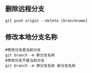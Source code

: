 ## 删除远程分支

```git
git push origin --delete [branchname]
```

## 修改本地分支名称

```git
#修改分支是当前分支
git branch -m 新分支名称
#修改分支不是当前分支
git branch -m 原分支名称 新分支名称
```


